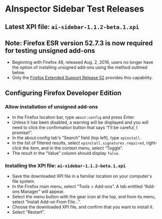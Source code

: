 # AInspector Sidebar Test Releases

## Latest XPI file: `ai-sidebar-1.1.2-beta.1.xpi`

## Note: Firefox ESR version 52.7.3 is now required for testing unsigned add-ons

* Beginning with Firefox 48, released Aug. 2, 2016, users no longer have the option of installing unsigned add-ons using the method outlined below.
* Only the [Firefox Extended Support Release 52](https://www.mozilla.org/en-US/firefox/organizations/) provides this capability.

## Configuring Firefox Developer Edition

### Allow installation of unsigned add-ons

* In the Firefox location bar, type `about:config` and press Enter.
* Unless it has been disabled, a warning will be displayed and you will need to click the confirmation button that says “I'll be careful, I promise!”.
* In the about:config tab's “Search” field (top left), type `xpinstall`.
* In the list of filtered results, select `xpinstall.signatures.required`, right-click the item, and in the context menu, select “Toggle”.
* The result in the “Value” column should display `false`.

### Installing the XPI file: `ai-sidebar-1.1.2-beta.1.xpi`

* Save the downloaded XPI file in a familiar location on your computer's file system.
* In the Firefox main menu, select “Tools > Add-ons”. A tab entitled “Add-ons Manager” will appear.
* Select the menu button with the gear icon at the top, and from its menu, select “Install Add-on From File...”.
* Choose the downloaded XPI file, and confirm that you want to install it.
* Select “Restart”.
